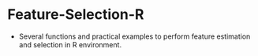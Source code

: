 # Feature-Selection-R

- Several functions and practical examples to perform feature estimation and selection in R environment.
